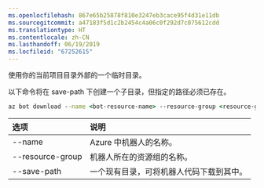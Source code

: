 ```yaml
---
ms.openlocfilehash: 867e65b25878f810e3247eb3cace95f4d31e11db
ms.sourcegitcommit: a47183f5d1c2b2454c4a06c0f292d7c075612cdd
ms.translationtype: HT
ms.contentlocale: zh-CN
ms.lasthandoff: 06/19/2019
ms.locfileid: "67252615"
---
```

使用你的当前项目目录外部的一个临时目录。 

以下命令将在 save-path 下创建一个子目录，但指定的路径必须已存在。

```cmd
az bot download --name <bot-resource-name> --resource-group <resource-group-name> --save-path "<path>"
```

| 选项 | 说明 |
|:---|:---|
| --name | Azure 中机器人的名称。 |
| --resource-group | 机器人所在的资源组的名称。 |
| --save-path | 一个现有目录，可将机器人代码下载到其中。 |